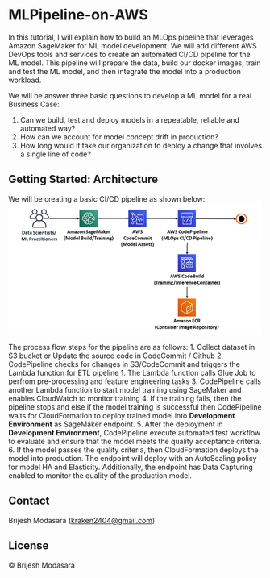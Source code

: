 # MLPipeline-on-AWS

In this tutorial, I will explain how to build an MLOps pipeline that leverages Amazon SageMaker for ML model development. We will add different AWS DevOps tools and services to create an automated CI/CD pipeline for the ML model. This pipeline will prepare the data, build our docker images, train and test the ML model, and then integrate the model into a production workload.

We will be answer three basic questions to develop a ML model for a real Business Case:
1. Can we build, test and deploy models in a repeatable, reliable and automated way?
2. How can we account for model concept drift in production?
3. How long would it take our organization to deploy a change that involves a single line of code?


## Getting Started: Architecture
We will be creating a basic CI/CD pipeline as shown below:
![Alt text](image.png)

The process flow steps for the pipeline are as follows:
    1. Collect dataset in S3 bucket or Update the source code in CodeCommit / Github
    2. CodePipeline checks for changes in S3/CodeCommit and triggers the Lambda function for ETL pipeline
        1. The Lambda function calls Glue Job to perfrom pre-processing and feature engineering tasks
    3. CodePipeline calls another Lambda function to start model training using SageMaker and enables CloudWatch to monitor training
    4. If the training fails, then the pipeline stops and else if the model training is successful then CodePipeline waits for CloudFormation to deploy trained model into **Development Environment** as SageMaker endpoint.
    5. After the deployment in **Development Environment**, CodePipeline execute automated test workflow to evaluate and ensure that the model meets the quality acceptance criteria.
    6. If the model passes the quality criteria, then CloudFormation deploys the model into production. The endpoint will deploy with an AutoScaling policy for model HA and Elasticity. Additionally, the endpoint has Data Capturing enabled to monitor the quality of the production model.


## Contact
Brijesh Modasara (kraken2404@gmail.com)

## License
© Brijesh Modasara
